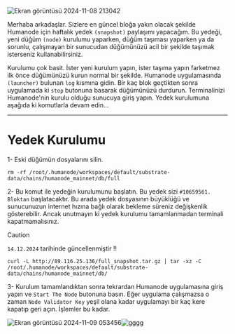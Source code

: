 ![Ekran görüntüsü 2024-11-08 213042](https://github.com/user-attachments/assets/a500a951-735e-4356-b76a-0ab0fc9b8afb)


Merhaba arkadaşlar. Sizlere en güncel bloğa yakın olacak şekilde Humanode için haftalık yedek ```(snapshot)``` paylaşımı yapacağım. Bu yedeği, yeni düğüm ```(node)``` kurulumu yaparken, düğüm taşıması yaparken ya da sorunlu, çalışmayan bir sunucudan düğümünüzü acil bir şekilde taşımak isterseniz kullanabilirsiniz.

Kurulumu çok basit. İster yeni kurulum yapın, ister taşıma yapın farketmez ilk önce düğümünüzü kurun normal bir şekilde. Humanode uygulamasında ```(launcher)``` bulunan ```log``` kısmına gidin. Bir kaç blok geçtikten sonra uygulamada ki ```stop``` butonuna basarak düğümünüzü durdurun. Terminalinizi Humanode'nin kurulu olduğu sunucuya giriş yapın. Yedek kurulumuna aşağıda ki komutlarla devam edin...

------

# Yedek Kurulumu

1- Eski düğümün dosyalarını silin.
```
rm -rf /root/.humanode/workspaces/default/substrate-data/chains/humanode_mainnet/db/full
```

2- Bu komut ile yedeğin kurulumunu başlatın. Bu yedek sizi ```#10659561. Bloktan``` başlatacaktır. Bu arada yedek dosyasının büyüklüğü ve sunucunuzun internet hızına bağlı olarak bekleme süreniz değişkenlik gösterebilir. Ancak unutmayın ki yedek kurulumu tamamlanmadan terminali kapatmamalısınız.

> [!CAUTION]
> ```14.12.2024``` tarihinde güncellenmiştir :bangbang:

```
curl -L http://89.116.25.136/full_snapshot.tar.gz | tar -xz -C /root/.humanode/workspaces/default/substrate-data/chains/humanode_mainnet/db/
```

3- Kurulum tamamlandıktan sonra tekrardan Humanode uygulamasına giriş yapın ve ```Start The Node``` butonuna basın. Eğer uygulama çalışmazsa o zaman ```Node Validator Key``` yeşil olana kadar uygulamayı bir kaç kere kapatıp geri açın. İşlemler bu kadar.

![Ekran görüntüsü 2024-11-09 053456](https://github.com/user-attachments/assets/15d1ae14-4eeb-4afc-bf3e-159fb12ec4a1)![gggg](https://github.com/user-attachments/assets/03814192-f9d3-43bc-bd65-47558ad7c4af)



